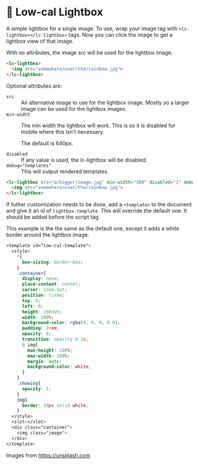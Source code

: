 
# 🥕 Low-cal Lightbox

A simple lightbox for a single image.  To use, wrap your image tag
with `<lc-lightbox></lc-lightbox>` tags.  Now you can click the
image to get a lightbox view of that image.

With no attributes, the image src will be used for the lightbox
image.

```html
<lc-lightbox>
  <img src="somewhere/over/the/rainbow.jpg">
</lc-lightbox>
```

Optional attributes are:

<dl>

<dt><code>src</code></dt>
<dd>
An alternative image to use for the lightbox image.  Mostly
so a larger image can be used for the lightbox images.
</dd>

<dt><code>min-width</code></dt>
<dd>
<p>The min width the lightbox will work.  This is so it is disabled
for mobile where this isn't necessary.</p>

The default is 640px.
</dd>

<dt><code>disabled</code></dt>
<dd>If any value is used, the lc-lightbox will be disabled.</dd>

<dt><code>debug="templates"</code></dt>
<dd>This will output rendered templates.</dd>
</dl>


```html
<lc-lightbox src="a/bigger/image.jpg" min-width="300" disabled="1" debug="templates">
  <img src="somewhere/over/the/rainbow.jpg">
</lc-lightbox>
```

If futher customization needs to be done, add a `<template>` to the
document and give it an id of `lightbox-template`.  This will override
the default one.  It should be added before the script tag.

This example is the the same as the default one, except it adds a
white border around the lightbox image.

```css
<template id="low-cal-template">
  <style>
    *{
      box-sizing: border-box;
    }
    .container{
      display: none;
      place-content: center;
      cursor: zoom-out;
      position: fixed;
      top: 0;
      left: 0;
      height: 100dvh;
      width: 100%;
      background-color: rgba(0, 0, 0, 0.9);
      padding: 2rem;
      opacity: 0;
      transition: opacity 0.3s;
      & img{
        max-height: 100%;
        max-width: 100%;
        margin: auto;
        background-color: white;
      }
    }
    .showing{
      opacity: 1;
    }
    img{
      border: 10px solid white;
    }
  </style>
  <slot></slot>
  <div class="container">
    <img class="image">
  </div>
</template>
```

Images from https://unsplash.com
